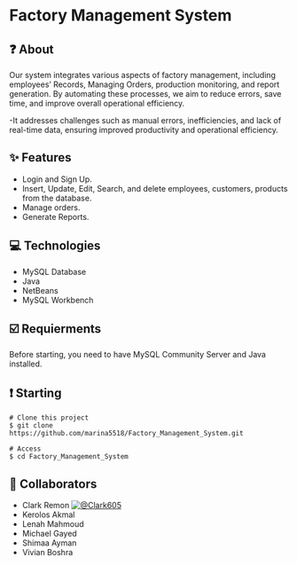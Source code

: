 # Factory Management System


## :question: About
Our system integrates various aspects of factory management, including employees’ Records, Managing Orders, production monitoring, and report generation. By automating these processes, we aim to reduce errors, save time, and improve overall operational efficiency.

-It addresses challenges such as manual errors, inefficiencies, and lack of real-time data, ensuring improved productivity and operational efficiency.

## :sparkles: Features
- Login and Sign Up.
- Insert, Update, Edit, Search, and delete employees, customers, products from the database.
- Manage orders.
- Generate Reports.

## :computer: Technologies
- MySQL Database
- Java
- NetBeans
- MySQL Workbench

## :ballot_box_with_check: Requierments
Before starting, you need to have MySQL Community Server and Java installed.

## :heavy_exclamation_mark: Starting
```
# Clone this project
$ git clone https://github.com/marina5518/Factory_Management_System.git

# Access
$ cd Factory_Management_System
```

## :busts_in_silhouette: Collaborators
- Clark Remon [![@Clark605](https://img.shields.io/badge/GitHub-Clark605-black?logo=github)](https://github.com/Clark605)
- Kerolos Akmal
- Lenah Mahmoud
- Michael Gayed
- Shimaa Ayman
- Vivian Boshra

